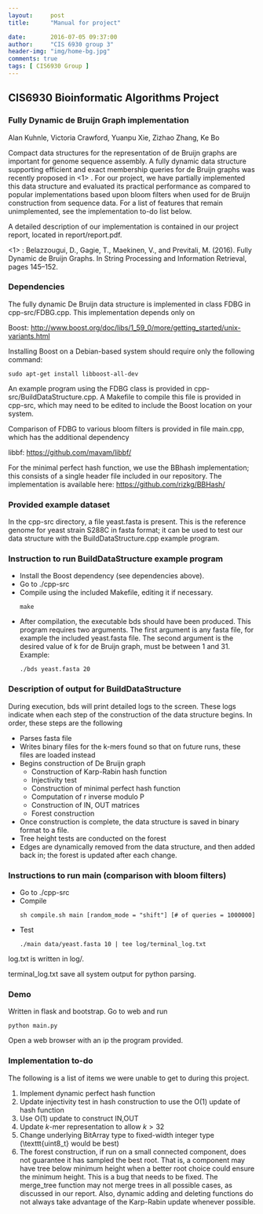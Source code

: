```yaml
---
layout:     post
title:      "Manual for project"

date:       2016-07-05 09:37:00
author:     "CIS 6930 group 3"
header-img: "img/home-bg.jpg"
comments: true
tags: [ CIS6930 Group ]
---
```

## CIS6930 Bioinformatic Algorithms Project
### Fully Dynamic de Bruijn Graph implementation

Alan Kuhnle, Victoria Crawford, Yuanpu Xie, Zizhao Zhang, Ke Bo

Compact data structures for the representation of de Bruijn graphs are important for genome sequence assembly. A fully dynamic data structure supporting efficient and exact membership queries for de Bruijn graphs was recently proposed in &lt;1&gt; . For our project, we have partially implemented this data structure and evaluated its practical performance as compared to popular implementations based upon bloom filters when used for de Bruijn construction from sequence data. For a list of features that remain unimplemented, see the implementation to-do list below.

A detailed description of our implementation is contained in our project report, located in report/report.pdf.

&lt;1&gt; : Belazzougui, D., Gagie, T., Maekinen, V., and Previtali, M. (2016). Fully Dynamic de Bruijn Graphs. In String Processing and Information Retrieval, pages 145–152.

### Dependencies
The fully dynamic De Bruijn data structure is implemented in class FDBG in cpp-src/FDBG.cpp.
This implementation depends only on

Boost: <a href= "http://www.boost.org/doc/libs/1_59_0/more/getting_started/unix-variants.html">http://www.boost.org/doc/libs/1_59_0/more/getting_started/unix-variants.html</a>

Installing Boost on a Debian-based system should require only the following command:
   ```
   sudo apt-get install libboost-all-dev
   ```

An example program using the FDBG class is provided in cpp-src/BuildDataStructure.cpp. A Makefile to compile this file is provided in cpp-src, which may need to be edited to include the Boost location on your system.

Comparison of FDBG to various bloom filters is provided in file main.cpp, which has the additional
dependency

libbf: <a href="https://github.com/mavam/libbf/">https://github.com/mavam/libbf/</a>

For the minimal perfect hash function, we use the BBhash implementation; this consists of a single header file included in our repository. The implementation is available here: <a href="https://github.com/rizkg/BBHash/">https://github.com/rizkg/BBHash/</a>

### Provided example dataset
In the cpp-src directory, a file yeast.fasta is present. This is the reference genome for yeast strain S288C in fasta format; it can be used to test our data structure with the BuildDataStructure.cpp example program.

### Instruction to run BuildDataStructure example program
- Install the Boost dependency (see dependencies above).
- Go to ./cpp-src
- Compile using the included Makefile, editing it if necessary.
    ```
    make
    ```
- After compilation, the executable bds should have been produced. This program requires two arguments.
The first argument is any fasta file, for example the included yeast.fasta file. The second argument
is the desired value of k for de Bruijn graph, must be between 1 and 31.
Example:
    ```
    ./bds yeast.fasta 20
    ```

### Description of output for BuildDataStructure
During execution, bds will print detailed logs to the screen. These logs indicate when each step of the construction of the data structure begins. In order, these steps are the following
- Parses fasta file
- Writes binary files for the k-mers found so that on future runs, these files are loaded instead
- Begins construction of De Bruijn graph
  + Construction of Karp-Rabin hash function
  + Injectivity test
  + Construction of minimal perfect hash function
  + Computation of r inverse modulo P
  + Construction of IN, OUT matrices
  + Forest construction
- Once construction is complete, the data structure is saved in binary format to a file.
- Tree height tests are conducted on the forest
- Edges are dynamically removed from the data structure, and then added back in;
  the forest is updated after each change.


### Instructions to run main (comparison with bloom filters)
- Go to ./cpp-src
- Compile
    ```
    sh compile.sh main [random_mode = "shift"] [# of queries = 1000000] 
    ```
- Test
    ```
    ./main data/yeast.fasta 10 | tee log/terminal_log.txt
    ```

log.txt is written in log/.

terminal_log.txt save all system output for python parsing.

### Demo
Written in flask and bootstrap. Go to web and run 
```
python main.py
```
Open a web browser with an ip the program provided.

### Implementation to-do
The following is a list of items
we were unable to get to during this project.
1. Implement dynamic perfect hash function
2. Update injectivity test in hash construction to use the O(1) update of hash function
3. Use O(1) update to construct IN,OUT
4. Update $k$-mer representation to allow $k > 32$
5. Change underlying BitArray type to fixed-width integer type (\texttt{uint8\_t} would be best)
6. The forest construction, if run on a small connected component, does not guarantee it has sampled the best root. That is, a component may have tree below minimum height when a better root choice could ensure the minimum height. This is a bug that needs to be fixed.
The merge_tree function may not merge trees in all possible cases, as discussed in our report. Also, dynamic adding and deleting functions do not always take advantage of the Karp-Rabin update whenever possible.